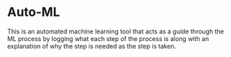 # Auto-ML
This is an automated machine learning tool that acts as a guide through the ML process by logging what each step of the process is along with an explanation of why the step is needed as the step is taken.
